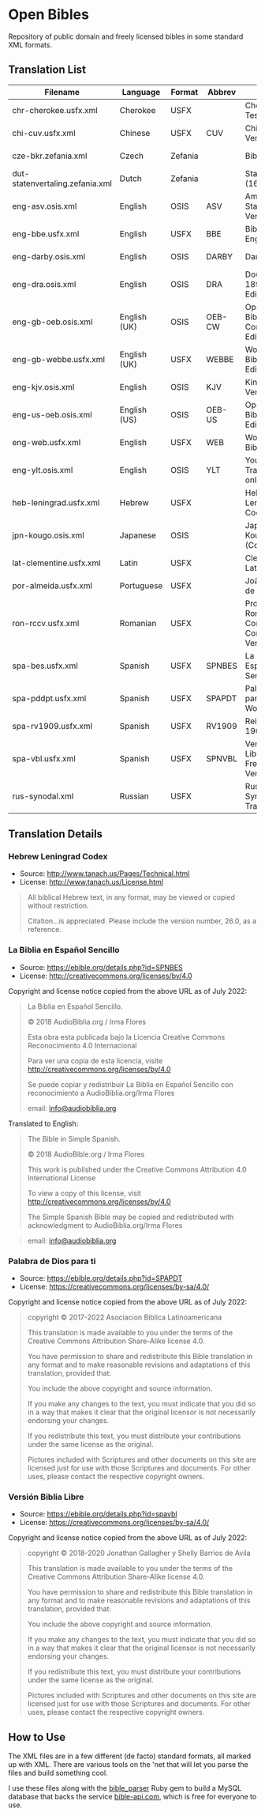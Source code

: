 # Open Bibles

Repository of public domain and freely licensed bibles in some standard XML formats.

## Translation List

| Filename                        | Language     | Format  | Abbrev | Version                                           | License       |
|---------------------------------|--------------|---------|--------|---------------------------------------------------|---------------|
| chr-cherokee.usfx.xml           | Cherokee     | USFX    |        | Cherokee New Testament                            | Public Domain |
| chi-cuv.usfx.xml                | Chinese      | USFX    | CUV    | Chinese Union Version                             | Public Domain |
| cze-bkr.zefania.xml             | Czech        | Zefania |        | Bible kralická                                    | Public Domain |
| dut-statenvertaling.zefania.xml | Dutch        | Zefania |        | Statenvertaling (1637)                            | Public Domain |
| eng-asv.osis.xml                | English      | OSIS    | ASV    | American Standard Version (1901)                  | Public Domain |
| eng-bbe.usfx.xml                | English      | USFX    | BBE    | Bible in Basic English                            | Public Domain |
| eng-darby.osis.xml              | English      | OSIS    | DARBY  | Darby Bible                                       | Public Domain |
| eng-dra.osis.xml                | English      | OSIS    | DRA    | Douay-Rheims 1899 American Edition                | Public Domain |
| eng-gb-oeb.osis.xml             | English (UK) | OSIS    | OEB-CW | Open English Bible, Commonwealth Edition          | Public Domain |
| eng-gb-webbe.usfx.xml           | English (UK) | USFX    | WEBBE  | World English Bible, British Edition              | Public Domain |
| eng-kjv.osis.xml                | English      | OSIS    | KJV    | King James Version                                | Public Domain |
| eng-us-oeb.osis.xml             | English (US) | OSIS    | OEB-US | Open English Bible, US Edition                    | Public Domain |
| eng-web.usfx.xml                | English      | USFX    | WEB    | World English Bible                               | Public Domain |
| eng-ylt.osis.xml                | English      | OSIS    | YLT    | Young's Literal Translation (NT only)             | Public Domain |
| heb-leningrad.usfx.xml          | Hebrew       | USFX    |        | Hebrew Leningrad Codex                            | _see below_   |
| jpn-kougo.osis.xml              | Japanese     | OSIS    |        | Japanese Kougo (Colloquial)                       | Public Domain |
| lat-clementine.usfx.xml         | Latin        | USFX    |        | Clementine Latin Vulgate                          | Public Domain |
| por-almeida.usfx.xml            | Portuguese   | USFX    |        | João Ferreira de Almeida                          | Public Domain |
| ron-rccv.usfx.xml               | Romanian     | USFX    |        | Protestant Romanian Corrected Cornilescu Version  | Public Domain |
| spa-bes.usfx.xml                | Spanish      | USFX    | SPNBES | La Biblia en Español Sencillo                     | [CC BY 4.0](https://creativecommons.org/licenses/by/4.0/) |
| spa-pddpt.usfx.xml              | Spanish      | USFX    | SPAPDT | Palabra de Dios para ti / God's Word for You      | [CC BY-SA 4.0](https://creativecommons.org/licenses/by-sa/4.0/) |
| spa-rv1909.usfx.xml             | Spanish      | USFX    | RV1909 | Reina Valera 1909                                 | Public Domain |
| spa-vbl.usfx.xml                | Spanish      | USFX    | SPNVBL | Versión Biblia Libre / Spanish Free Bible Version | [CC BY-SA 4.0](https://creativecommons.org/licenses/by-sa/4.0/) |
| rus-synodal.xml                 | Russian      | USFX    |        | Russian Synodal Translation                       | Public Domain |


## Translation Details

### Hebrew Leningrad Codex

- Source: http://www.tanach.us/Pages/Technical.html
- License: http://www.tanach.us/License.html

>All biblical Hebrew text, in any format, may be viewed or copied without restriction.
>
>Citation...is appreciated. Please include the version number, 26.0, as a reference. 

### La Biblia en Español Sencillo

- Source: https://ebible.org/details.php?id=SPNBES
- License: http://creativecommons.org/licenses/by/4.0

Copyright and license notice copied from the above URL as of July 2022:

>La Biblia en Español Sencillo.
>
>© 2018 AudioBiblia.org / Irma Flores
>
>Esta obra esta publicada bajo la Licencia Creative Commons Reconocimiento 4.0 Internacional
>
>Para ver una copia de esta licencia, visite http://creativecommons.org/licenses/by/4.0
>
>Se puede copiar y redistribuir La Biblia en Español Sencillo con reconocimiento a AudioBiblia.org/Irma Flores
>
>email: info@audiobiblia.org

Translated to English:

>The Bible in Simple Spanish.
>
>© 2018 AudioBible.org / Irma Flores
>
>This work is published under the Creative Commons Attribution 4.0 International License
>
>To view a copy of this license, visit http://creativecommons.org/licenses/by/4.0
>
>The Simple Spanish Bible may be copied and redistributed with acknowledgment to AudioBiblia.org/Irma Flores

>email: info@audiobiblia.org

### Palabra de Dios para ti

- Source: https://ebible.org/details.php?id=SPAPDT
- License: https://creativecommons.org/licenses/by-sa/4.0/

Copyright and license notice copied from the above URL as of July 2022:

>copyright © 2017-2022 Asociacion Biblica Latinoamericana
>
>This translation is made available to you under the terms of the Creative Commons Attribution Share-Alike license 4.0.
>
>You have permission to share and redistribute this Bible translation in any format and to make reasonable revisions and adaptations of this translation, provided that:
>
>    You include the above copyright and source information.
>
>    If you make any changes to the text, you must indicate that you did so in a way that makes it clear that the original licensor is not necessarily endorsing your changes.
>
>    If you redistribute this text, you must distribute your contributions under the same license as the original.
>
>Pictures included with Scriptures and other documents on this site are licensed just for use with those Scriptures and documents. For other uses, please contact the respective copyright owners.


### Versión Biblia Libre

- Source: https://ebible.org/details.php?id=spavbl
- License: https://creativecommons.org/licenses/by-sa/4.0/

Copyright and license notice copied from the above URL as of July 2022:

>copyright © 2018-2020 Jonathan Gallagher y Shelly Barrios de Avila
>
>This translation is made available to you under the terms of the Creative Commons Attribution Share-Alike license 4.0.
>
>You have permission to share and redistribute this Bible translation in any format and to make reasonable revisions and adaptations of this translation, provided that:
>
>    You include the above copyright and source information.
>
>    If you make any changes to the text, you must indicate that you did so in a way that makes it clear that the original licensor is not necessarily endorsing your changes.
>
>    If you redistribute this text, you must distribute your contributions under the same license as the original.
>
>Pictures included with Scriptures and other documents on this site are licensed just for use with those Scriptures and documents. For other uses, please contact the respective copyright owners.

## How to Use

The XML files are in a few different (de facto) standard formats, all marked up with XML. There are various tools on the 'net that will let you parse the files and build something cool.

I use these files along with the [bible_parser](https://github.com/seven1m/bible_parser) Ruby gem to build a MySQL database that backs the service [bible-api.com](https://bible-api.com), which is free for everyone to use.

